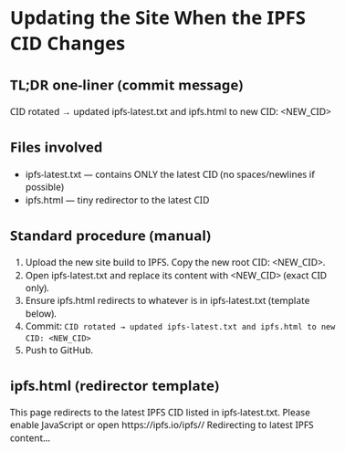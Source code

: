 # Updating the Site When the IPFS CID Changes

## TL;DR one-liner (commit message)
CID rotated → updated ipfs-latest.txt and ipfs.html to new CID: <NEW_CID>

## Files involved
- ipfs-latest.txt — contains ONLY the latest CID (no spaces/newlines if possible)
- ipfs.html — tiny redirector to the latest CID

## Standard procedure (manual)
1) Upload the new site build to IPFS. Copy the new root CID: <NEW_CID>.
2) Open ipfs-latest.txt and replace its content with <NEW_CID> (exact CID only).
3) Ensure ipfs.html redirects to whatever is in ipfs-latest.txt (template below).
4) Commit: `CID rotated → updated ipfs-latest.txt and ipfs.html to new CID: <NEW_CID>`
5) Push to GitHub.

## ipfs.html (redirector template)
<!doctype html>
<html lang="en">
<head>
  <meta charset="utf-8">
  <title>Redirecting to latest IPFS</title>
  <meta name="viewport" content="width=device-width, initial-scale=1">
  <script>
    // Fetch latest CID from ipfs-latest.txt and redirect
    fetch('ipfs-latest.txt', {cache: 'no-store'})
      .then(r => r.text())
      .then(cid => {
        cid = cid.trim();
        if (cid) location.replace('https://ipfs.io/ipfs/' + cid + '/');
        else document.body.textContent = 'Missing CID in ipfs-latest.txt';
      })
      .catch(() => document.body.textContent = 'Unable to read ipfs-latest.txt');
  </script>
  <noscript>
    This page redirects to the latest IPFS CID listed in ipfs-latest.txt.
    Please enable JavaScript or open https://ipfs.io/ipfs/<CID_HERE>/
  </noscript>
</head>
<body style="font:16px/1.4 system-ui, Arial">
  Redirecting to latest IPFS content…
</body>
</html>
